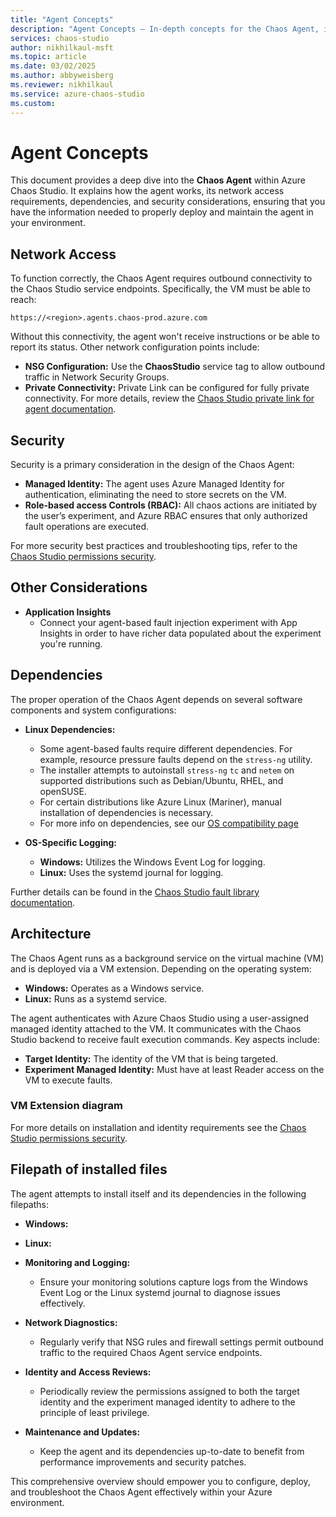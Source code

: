 ```yaml
---
title: "Agent Concepts"
description: "Agent Concepts – In-depth concepts for the Chaos Agent, including how it works, network access requirements, identities, and dependencies."
services: chaos-studio
author: nikhilkaul-msft
ms.topic: article
ms.date: 03/02/2025
ms.author: abbyweisberg
ms.reviewer: nikhilkaul
ms.service: azure-chaos-studio
ms.custom: 
---
```


# Agent Concepts

This document provides a deep dive into the **Chaos Agent** within Azure Chaos Studio. It explains how the agent works, its network access requirements, dependencies, and security considerations, ensuring that you have the information needed to properly deploy and maintain the agent in your environment.

## Network Access

To function correctly, the Chaos Agent requires outbound connectivity to the Chaos Studio service endpoints. Specifically, the VM must be able to reach:
```
https://<region>.agents.chaos-prod.azure.com
```
Without this connectivity, the agent won't receive instructions or be able to report its status. Other network configuration points include:

- **NSG Configuration:** Use the **ChaosStudio** service tag to allow outbound traffic in Network Security Groups.
- **Private Connectivity:** Private Link can be configured for fully private connectivity. For more details, review the [Chaos Studio private link for agent documentation](chaos-studio-private-link-agent-service.md).

## Security

Security is a primary consideration in the design of the Chaos Agent:

- **Managed Identity:** The agent uses Azure Managed Identity for authentication, eliminating the need to store secrets on the VM.
- **Role-based access Controls (RBAC):** All chaos actions are initiated by the user’s experiment, and Azure RBAC ensures that only authorized fault operations are executed.

For more security best practices and troubleshooting tips, refer to the [Chaos Studio permissions security](chaos-studio-permissions-security.md).

## Other Considerations
- **Application Insights**
  - Connect your agent-based fault injection experiment with App Insights in order to have richer data populated about the experiment you're running.
 
## Dependencies

The proper operation of the Chaos Agent depends on several software components and system configurations:

- **Linux Dependencies:**  
  - Some agent-based faults require different dependencies. For example, resource pressure faults depend on the `stress-ng` utility. 
  - The installer attempts to autoinstall `stress-ng` `tc` and `netem` on supported distributions such as Debian/Ubuntu, RHEL, and openSUSE.  
  - For certain distributions like Azure Linux (Mariner), manual installation of dependencies is necessary.
  - For more info on dependencies, see our [OS compatibility page](chaos-agent-os-support.md)

- **OS-Specific Logging:**  
  - **Windows:** Utilizes the Windows Event Log for logging.  
  - **Linux:** Uses the systemd journal for logging.

Further details can be found in the [Chaos Studio fault library documentation](chaos-studio-fault-library.md). 

## Architecture

The Chaos Agent runs as a background service on the virtual machine (VM) and is deployed via a VM extension. Depending on the operating system:


- **Windows:** Operates as a Windows service.
- **Linux:** Runs as a systemd service.

The agent authenticates with Azure Chaos Studio using a user-assigned managed identity attached to the VM. It communicates with the Chaos Studio backend to receive fault execution commands. Key aspects include:

- **Target Identity:** The identity of the VM that is being targeted.
- **Experiment Managed Identity:** Must have at least Reader access on the VM to execute faults.

### VM Extension diagram

For more details on installation and identity requirements see the [Chaos Studio permissions security](chaos-studio-permissions-security.md).

## Filepath of installed files

The agent attempts to install itself and its dependencies in the following filepaths:

- **Windows:**
- **Linux:** 

- **Monitoring and Logging:**  
  - Ensure your monitoring solutions capture logs from the Windows Event Log or the Linux systemd journal to diagnose issues effectively.
  
- **Network Diagnostics:**  
  - Regularly verify that NSG rules and firewall settings permit outbound traffic to the required Chaos Agent service endpoints.
  
- **Identity and Access Reviews:**  
  - Periodically review the permissions assigned to both the target identity and the experiment managed identity to adhere to the principle of least privilege.
  
- **Maintenance and Updates:**  
  - Keep the agent and its dependencies up-to-date to benefit from performance improvements and security patches.

This comprehensive overview should empower you to configure, deploy, and troubleshoot the Chaos Agent effectively within your Azure environment.

